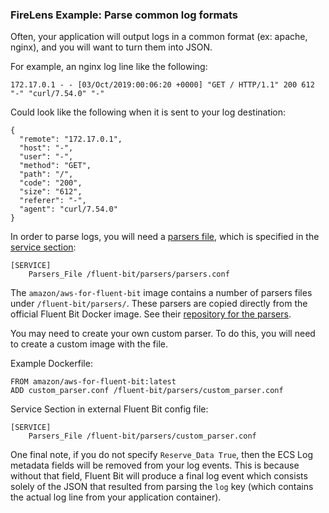 ### FireLens Example: Parse common log formats

Often, your application will output logs in a common format (ex: apache, nginx), and you will want to turn them into JSON.

For example, an nginx log line like the following:
```
172.17.0.1 - - [03/Oct/2019:00:06:20 +0000] "GET / HTTP/1.1" 200 612 "-" "curl/7.54.0" "-"
```

Could look like the following when it is sent to your log destination:
```
{
  "remote": "172.17.0.1",
  "host": "-",
  "user": "-",
  "method": "GET",
  "path": "/",
  "code": "200",
  "size": "612",
  "referer": "-",
  "agent": "curl/7.54.0"
}
```

In order to parse logs, you will need a [parsers file](https://docs.fluentbit.io/manual/parser), which is specified in the [service section](https://docs.fluentbit.io/manual/service):
```
[SERVICE]
    Parsers_File /fluent-bit/parsers/parsers.conf
```

The `amazon/aws-for-fluent-bit` image contains a number of parsers files under `/fluent-bit/parsers/`. These parsers are copied directly from the official Fluent Bit Docker image. See their [repository for the parsers](https://github.com/fluent/fluent-bit-docker-image/tree/1.3).

You may need to create your own custom parser. To do this, you will need to create a custom image with the file.

Example Dockerfile:
```
FROM amazon/aws-for-fluent-bit:latest
ADD custom_parser.conf /fluent-bit/parsers/custom_parser.conf
```

Service Section in external Fluent Bit config file:
```
[SERVICE]
    Parsers_File /fluent-bit/parsers/custom_parser.conf
```

One final note, if you do not specify `Reserve_Data True`, then the ECS Log metadata fields will be removed from your log events. This is because without that field, Fluent Bit will produce a final log event which consists solely of the JSON that resulted from parsing the `log` key (which contains the actual log line from your application container).
